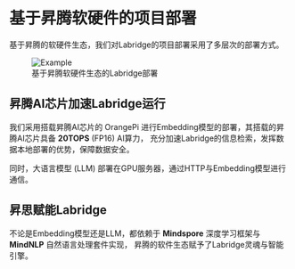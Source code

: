 # 基于昇腾软硬件的项目部署

基于昇腾的软硬件生态，我们对Labridge的项目部署采用了多层次的部署方式。

<figure class="figure-image">
  <img src="\assets\images\deployment\deployment.jpg" alt="Example" />
  <figcaption>基于昇腾软硬件生态的Labridge部署</figcaption>
</figure>

## 昇腾AI芯片加速Labridge运行
我们采用搭载昇腾AI芯片的 OrangePi 进行Embedding模型的部署，其搭载的昇腾AI芯片具备 **20TOPS** (FP16) AI算力，
充分加速Labridge的信息检索，发挥数据本地部署的优势，保障数据安全。

同时，大语言模型 (LLM) 部署在GPU服务器，通过HTTP与Embedding模型进行通信。

## 昇思赋能Labridge
不论是Embedding模型还是LLM，都依赖于 **Mindspore** 深度学习框架与 **MindNLP** 自然语言处理套件实现，
昇腾的软件生态赋予了Labridge灵魂与智能引擎。
